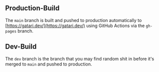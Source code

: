 ## Production-Build
The `main` branch is built and pushed to production automatically to [https://gatari.dev/](https://gatari.dev/) using GitHub Actions via the `gh-pages` branch.

## Dev-Build
The `dev` branch is the branch that you may find random shit in before it's merged to `main` and pushed to production. 
